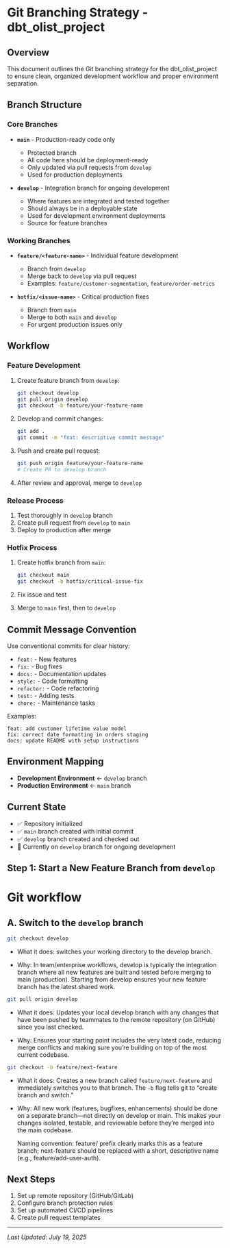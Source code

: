 # Git Branching Strategy - dbt_olist_project

## Overview
This document outlines the Git branching strategy for the dbt_olist_project to ensure clean, organized development workflow and proper environment separation.

## Branch Structure

### Core Branches
- **`main`** - Production-ready code only
  - Protected branch
  - All code here should be deployment-ready
  - Only updated via pull requests from `develop`
  - Used for production deployments

- **`develop`** - Integration branch for ongoing development
  - Where features are integrated and tested together
  - Should always be in a deployable state
  - Used for development environment deployments
  - Source for feature branches

### Working Branches
- **`feature/<feature-name>`** - Individual feature development
  - Branch from `develop`
  - Merge back to `develop` via pull request
  - Examples: `feature/customer-segmentation`, `feature/order-metrics`

- **`hotfix/<issue-name>`** - Critical production fixes
  - Branch from `main`
  - Merge to both `main` and `develop`
  - For urgent production issues only

## Workflow

### Feature Development
1. Create feature branch from `develop`:
   ```bash
   git checkout develop
   git pull origin develop
   git checkout -b feature/your-feature-name
   ```

2. Develop and commit changes:
   ```bash
   git add .
   git commit -m "feat: descriptive commit message"
   ```

3. Push and create pull request:
   ```bash
   git push origin feature/your-feature-name
   # Create PR to develop branch
   ```

4. After review and approval, merge to `develop`

### Release Process
1. Test thoroughly in `develop` branch
2. Create pull request from `develop` to `main`
3. Deploy to production after merge

### Hotfix Process
1. Create hotfix branch from `main`:
   ```bash
   git checkout main
   git checkout -b hotfix/critical-issue-fix
   ```

2. Fix issue and test
3. Merge to `main` first, then to `develop`

## Commit Message Convention
Use conventional commits for clear history:
- `feat:` - New features
- `fix:` - Bug fixes
- `docs:` - Documentation updates
- `style:` - Code formatting
- `refactor:` - Code refactoring
- `test:` - Adding tests
- `chore:` - Maintenance tasks

Examples:
```
feat: add customer lifetime value model
fix: correct date formatting in orders staging
docs: update README with setup instructions
```

## Environment Mapping
- **Development Environment** ← `develop` branch
- **Production Environment** ← `main` branch

## Current State
- ✅ Repository initialized
- ✅ `main` branch created with initial commit
- ✅ `develop` branch created and checked out
- 🔄 Currently on `develop` branch for ongoing development

## Step 1: Start a New Feature Branch from `develop`

# Git workflow
## A. Switch to the `develop` branch
```sh
git checkout develop
```
- What it does: switches your working directory to the develop branch.

- Why: In team/enterprise workflows, develop is typically the integration branch where all new features are built and tested before merging to main (production). Starting from develop ensures your new feature branch has the latest shared work.

```sh
git pull origin develop
```
- What it does: Updates your local develop branch with any changes that have been pushed by teammates to the remote repository (on GitHub) since you last checked.

- Why: Ensures your starting point includes the very latest code, reducing merge conflicts and making sure you’re building on top of the most current codebase.

```sh
git checkout -b feature/next-feature
```
- What it does: Creates a new branch called `feature/next-feature` and immediately switches you to that branch. The `-b` flag tells git to “create branch and switch.”

- Why: All new work (features, bugfixes, enhancements) should be done on a separate branch—not directly on develop or main. This makes your changes isolated, testable, and reviewable before they’re merged into the main codebase.

    Naming convention: feature/ prefix clearly marks this as a feature branch; next-feature should be replaced with a short, descriptive name (e.g., feature/add-user-auth).

## Next Steps
1. Set up remote repository (GitHub/GitLab)
2. Configure branch protection rules
3. Set up automated CI/CD pipelines
4. Create pull request templates

---

*Last Updated: July 19, 2025*
